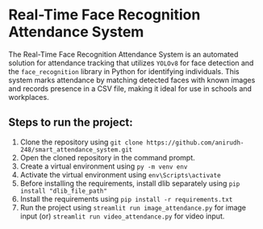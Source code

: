 # Real-Time Face Recognition Attendance System

The Real-Time Face Recognition Attendance System is an automated solution for attendance tracking that utilizes `YOLOv8` for face detection and the `face_recognition` library in Python for identifying individuals. This system marks attendance by matching detected faces with known images and records presence in a CSV file, making it ideal for use in schools and workplaces.

## Steps to run the project:

1) Clone the repository using `git clone https://github.com/anirudh-248/smart_attendance_system.git`
2) Open the cloned repository in the command prompt.
1) Create a virtual environment using `py -m venv env`
2) Activate the virtual environment using `env\Scripts\activate`
3) Before installing the requirements, install dlib separately using `pip install "dlib_file_path"`
4) Install the requirements using `pip install -r requirements.txt`
5) Run the project using `streamlit run image_attendance.py` for image input (or) `streamlit run video_attendance.py` for video input.
